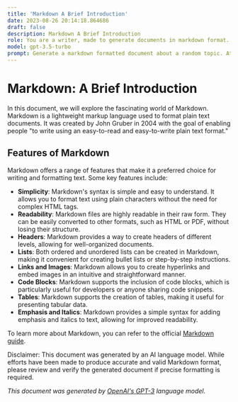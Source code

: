 ```yaml
---
title: 'Markdown A Brief Introduction'
date: 2023-08-26 20:14:18.864686
draft: false
description: Markdown A Brief Introduction
role: You are a writer, made to generate documents in markdown format. It is very important that all of the documents you generate are in valid markdown format.
model: gpt-3.5-turbo
prompt: Generate a markdown formatted document about a random topic. At the bottom, include a disclaimer explaining that the document was generated by you. The first line of the document should be the title. Make sure that the entire document is in proper markdown format, using a mix of various tags to make the document visually appealing.
---
```


# Markdown: A Brief Introduction

In this document, we will explore the fascinating world of Markdown. Markdown is a lightweight markup language used to format plain text documents. It was created by John Gruber in 2004 with the goal of enabling people "to write using an easy-to-read and easy-to-write plain text format."

## Features of Markdown

Markdown offers a range of features that make it a preferred choice for writing and formatting text. Some key features include:

- **Simplicity**: Markdown's syntax is simple and easy to understand. It allows you to format text using plain characters without the need for complex HTML tags.
- **Readability**: Markdown files are highly readable in their raw form. They can be easily converted to other formats, such as HTML or PDF, without losing their structure.
- **Headers**: Markdown provides a way to create headers of different levels, allowing for well-organized documents.
- **Lists**: Both ordered and unordered lists can be created in Markdown, making it convenient for creating bullet lists or step-by-step instructions.
- **Links and Images**: Markdown allows you to create hyperlinks and embed images in an intuitive and straightforward manner.
- **Code Blocks**: Markdown supports the inclusion of code blocks, which is particularly useful for developers or anyone sharing code snippets.
- **Tables**: Markdown supports the creation of tables, making it useful for presenting tabular data.
- **Emphasis and Italics**: Markdown provides a simple syntax for adding emphasis and italics to text, allowing for improved readability.

To learn more about Markdown, you can refer to the official [Markdown guide](https://www.markdownguide.org/).

Disclaimer: This document was generated by an AI language model. While efforts have been made to produce accurate and valid Markdown format, please review and verify the generated document if precise formatting is required.

_This document was generated by [OpenAI's GPT-3](https://openai.com/) language model._